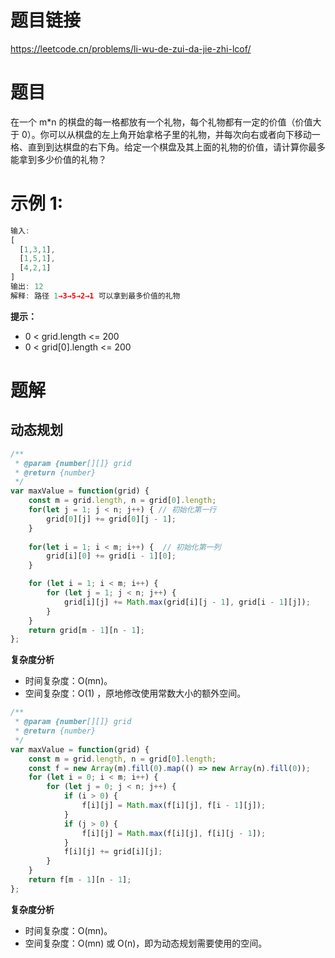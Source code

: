 # 题目链接

https://leetcode.cn/problems/li-wu-de-zui-da-jie-zhi-lcof/

# 题目

在一个 m*n 的棋盘的每一格都放有一个礼物，每个礼物都有一定的价值（价值大于 0）。你可以从棋盘的左上角开始拿格子里的礼物，并每次向右或者向下移动一格、直到到达棋盘的右下角。给定一个棋盘及其上面的礼物的价值，请计算你最多能拿到多少价值的礼物？

# 示例 1:

```js
输入: 
[
  [1,3,1],
  [1,5,1],
  [4,2,1]
]
输出: 12
解释: 路径 1→3→5→2→1 可以拿到最多价值的礼物
```

**提示：**
- 0 < grid.length <= 200
- 0 < grid[0].length <= 200

# 题解

## 动态规划
<!-- 减少空间版 -->
```js
/**
 * @param {number[][]} grid
 * @return {number}
 */
var maxValue = function(grid) {
    const m = grid.length, n = grid[0].length;
    for(let j = 1; j < n; j++) { // 初始化第一行
        grid[0][j] += grid[0][j - 1];
    }
    
    for(let i = 1; i < m; i++) {  // 初始化第一列
        grid[i][0] += grid[i - 1][0];
    }

    for (let i = 1; i < m; i++) {
        for (let j = 1; j < n; j++) {
            grid[i][j] += Math.max(grid[i][j - 1], grid[i - 1][j]);
        }
    }
    return grid[m - 1][n - 1];
};
```

**复杂度分析**

- 时间复杂度：O(mn)。
- 空间复杂度：O(1) ，原地修改使用常数大小的额外空间。

```js
/**
 * @param {number[][]} grid
 * @return {number}
 */
var maxValue = function(grid) {
    const m = grid.length, n = grid[0].length;
    const f = new Array(m).fill(0).map(() => new Array(n).fill(0));
    for (let i = 0; i < m; i++) {
        for (let j = 0; j < n; j++) {
            if (i > 0) {
                f[i][j] = Math.max(f[i][j], f[i - 1][j]);
            }
            if (j > 0) {
                f[i][j] = Math.max(f[i][j], f[i][j - 1]);
            }
            f[i][j] += grid[i][j];
        }
    }
    return f[m - 1][n - 1];
};
```

**复杂度分析**
- 时间复杂度：O(mn)。
- 空间复杂度：O(mn) 或 O(n)，即为动态规划需要使用的空间。
